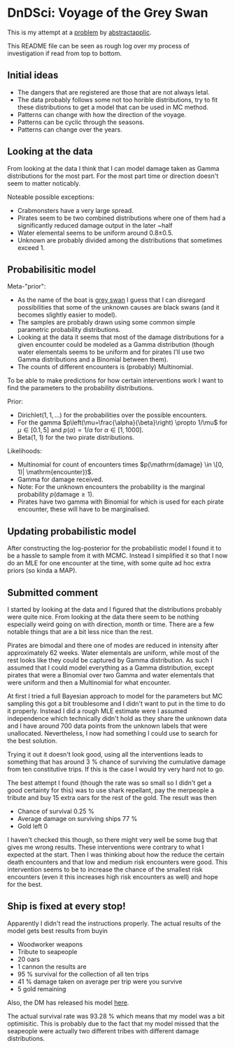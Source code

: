 # DnDSci: Voyage of the Grey Swan
This is my attempt at a [problem](https://www.lesswrong.com/posts/S3LKfRtYxhjXyWHgN/d-and-d-sci-april-2021-voyages-of-the-gray-swan) by [abstractapplic](https://www.lesswrong.com/users/abstractapplic).

This README file can be seen as rough log over my process of investigation if read from top to bottom.

## Initial ideas
 * The dangers that are registered are those that are not always letal.
 * The data probably follows some not too horible distributions, try to fit these distributions to get a model that can be used in MC method.
 * Patterns can change with how the direction of the voyage.
 * Patterns can be cyclic through the seasons.
 * Patterns can change over the years.

## Looking at the data
From looking at the data I think that I can model damage taken as Gamma distributions for the most part. For the most part time or direction doesn't seem to matter noticably.

Noteable possible exceptions:
 * Crabmonsters have a very large spread.
 * Pirates seem to be two combined distributions where one of them had a significantly reduced damage output in the later ~half
 * Water elemental seems to be uniform around 0.8±0.5.
 * Unknown are probably divided among the distributions that sometimes exceed 1.

## Probabilisitic model
Meta-"prior":
 * As the name of the boat is [grey swan](https://accendoreliability.com/black-swans-grey-swans-white-swans/) I guess that I can disregard possibilities that some of the unknown causes are black swans (and it becomes slightly easier to model).
 * The samples are probably drawn using some common simple parametric probability distributions.
 * Looking at the data it seems that most of the damage distributions for a given encounter could be modeled as a Gamma distribution (though water elementals seems to be uniform and for pirates I'll use two Gamma distributions and a Binomial between them).
 * The counts of different encounters is (probably) Multinomial.

To be able to make predictions for how certain interventions work I want to find the parameters to the probability distributions.

Prior:
 * $\mathrm{Dirichlet}(1, 1, ...)$ for the probabilities over the possible encounters.
 * For the gamma $p\left(\mu=\frac{\alpha}{\beta}\right) \propto 1/\mu$ for $\mu \in [0.1, 5]$ and $p(\alpha) \propto 1/\alpha$ for $\alpha \in [1, 1000]$.
 * Beta(1, 1) for the two pirate distributions.

Likelihoods:
 * Multinomial for count of encounters times $p(\mathrm{damage} \in \[0, 1)| \mathrm{encounter})$.
 * Gamma for damage received.
 * Note: For the unknown encounters the probability is the marginal probability $p(\mathrm{damage} \geq 1)$.
 * Pirates have two gamma with Binomial for which is used for each pirate encounter, these will have to be marginalised.
 
## Updating probabilistic model
After constructing the log-posterior for the probabilistic model I found it to be a hassle to sample from it with MCMC. Instead I simplified it so that I now do an MLE for one encounter at the time, with some quite ad hoc extra priors (so kinda a MAP).

## Submitted comment
I started by looking at the data and I figured that the distributions probably were quite nice. From looking at the data there seem to be nothing especially weird going on with direction, month or time. There are a few notable things that are a bit less nice than the rest.

Pirates are bimodal and there one of modes are reduced in intensity after approximately 62 weeks. Water elementals are uniform, while most of the rest looks like they could be captured by Gamma distribution. As such I assumed that I could model everything as a Gamma distribution, except pirates that were a Binomial over two Gamma and water elementals that were uniform and then a Multinomial for what encounter.

At first I tried a full Bayesian approach to model for the parameters but MC sampling this got a bit troublesome and I didn't want to put in the time to do it properly. Instead I did a rough MLE estimate were I assumed independence which technically didn't hold as they share the unknown data and I have around 700 data points from the unknown labels that were unallocated. Nevertheless, I now had something I could use to search for the best solution.

Trying it out it doesn't look good, using all the interventions leads to something that has around 3 % chance of surviving the cumulative damage from ten constitutive trips. If this is the case I would try very hard not to go.

The best attempt I found (though the rate was so small so I didn't get a good certainty for this) was to use shark repellant, pay the merpeople a tribute and buy 15 extra oars for the rest of the gold. The result was then

* Chance of survival 0.25 %
* Average damage on surviving ships 77 %
* Gold left 0

I haven't checked this though, so there might very well be some bug that gives me wrong results. These interventions were contrary to what I expected at the start. Then I was thinking about how the reduce the certain death encounters and that low and medium risk encounters were good. This intervention seems to be to increase the chance of the smallest risk encounters (even it this increases high risk encounters as well) and hope for the best.

## Ship is fixed at every stop!
Apparently I didn't read the instructions properly. The actual results of the model gets best results from buyin
 * Woodworker weapons
 * Tribute to seapeople
 * 20 oars
 * 1 cannon
the results are
 * 95 % survival for the collection of all ten trips
 * 41 % damage taken on average per trip were you survive
 * 5 gold remaining

Also, the DM has released his model [here](https://github.com/H-B-P/d-and-d-sci-apr/blob/main/gen.py).

The actual survival rate was 93.28 % which means that my model was a bit optimisitic. This is probably due to the fact that my model missed that the seapeople were actually two different tribes with different damage distributions.
